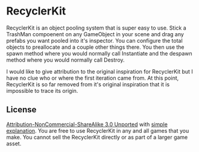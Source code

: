 RecyclerKit
===========

RecyclerKit is an object pooling system that is super easy to use. Stick a TrashMan compoenent on any GameObject in your scene and drag any prefabs you want pooled into it's inspector. You can configure the total objects to preallocate and a couple other things there. You then use the spawn method where you would normally call Instantiate and the despawn method where you would normally call Destroy.


I would like to give attribution to the original inspiration for RecyclerKit but I have no clue who or where the first iteration came from. At this point, RecyclerKit is so far removed from it's original inspiration that it is impossible to trace its origin.


License
-----
[Attribution-NonCommercial-ShareAlike 3.0 Unported](http://creativecommons.org/licenses/by-nc-sa/3.0/legalcode) with [simple explanation](http://creativecommons.org/licenses/by-nc-sa/3.0/deed.en_US). You are free to use RecyclerKit in any and all games that you make. You cannot sell the RecyclerKit directly or as part of a larger game asset.

